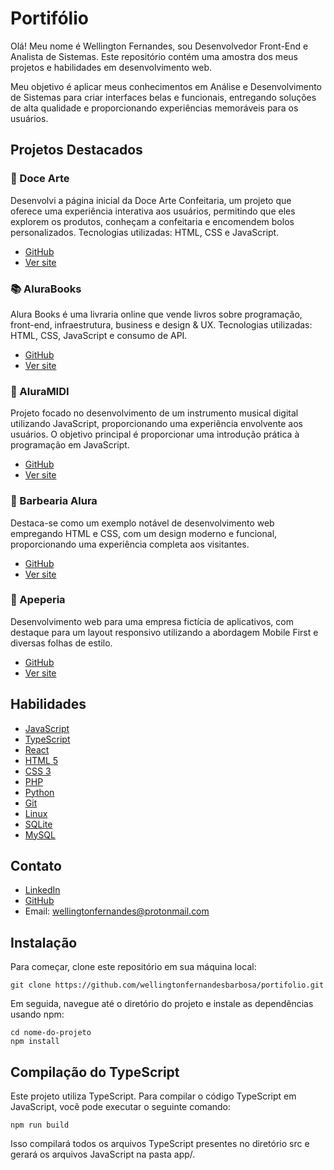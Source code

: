 # Portifólio

Olá! Meu nome é Wellington Fernandes, sou Desenvolvedor Front-End e Analista de Sistemas. Este repositório contém uma amostra dos meus projetos e habilidades em desenvolvimento web. 

Meu objetivo é aplicar meus conhecimentos em Análise e Desenvolvimento de Sistemas para criar interfaces belas e funcionais, entregando soluções de alta qualidade e proporcionando experiências memoráveis para os usuários.

## Projetos Destacados

### 🎂 Doce Arte
Desenvolvi a página inicial da Doce Arte Confeitaria, um projeto que oferece uma experiência interativa aos usuários, permitindo que eles explorem os produtos, conheçam a confeitaria e encomendem bolos personalizados. Tecnologias utilizadas: HTML, CSS e JavaScript.

- [GitHub](https://github.com/wellingtonfernandesbarbosa/docearte)
- [Ver site](https://docearte.vercel.app)

### 📚 AluraBooks
Alura Books é uma livraria online que vende livros sobre programação, front-end, infraestrutura, business e design & UX. Tecnologias utilizadas: HTML, CSS, JavaScript e consumo de API.
- [GitHub](https://github.com/wellingtonfernandesbarbosa/alurabooks)
- [Ver site](https://alurabooks-wells.vercel.app)

### 🎹 AluraMIDI
Projeto focado no desenvolvimento de um instrumento musical digital utilizando JavaScript, proporcionando uma experiência envolvente aos usuários. O objetivo principal é proporcionar uma introdução prática à programação em JavaScript.
- [GitHub](https://github.com/wellingtonfernandesbarbosa/aluramidi)
- [Ver site](https://aluramidi-wells.vercel.app)

### 💈 Barbearia Alura
Destaca-se como um exemplo notável de desenvolvimento web empregando HTML e CSS, com um design moderno e funcional, proporcionando uma experiência completa aos visitantes.
- [GitHub](https://github.com/wellingtonfernandesbarbosa/BarbeariaAlura)
- [Ver site](https://barbeariaalura-wells.vercel.app)

### 📱 Apeperia
Desenvolvimento web para uma empresa fictícia de aplicativos, com destaque para um layout responsivo utilizando a abordagem Mobile First e diversas folhas de estilo.
- [GitHub](https://github.com/wellingtonfernandesbarbosa/Apeperia)
- [Ver site](https://apeperia-wells.vercel.app)

## Habilidades
- [JavaScript](https://developer.mozilla.org/pt-BR/docs/Web/JavaScript)
- [TypeScript](https://www.typescriptlang.org/)
- [React](https://reactjs.org/)
- [HTML 5](https://developer.mozilla.org/pt-BR/docs/Web/HTML)
- [CSS 3](https://developer.mozilla.org/pt-BR/docs/Web/CSS)
- [PHP](https://www.php.net/)
- [Python](https://www.python.org/)
- [Git](https://git-scm.com/)
- [Linux](https://www.linux.org/)
- [SQLite](https://www.sqlite.org/)
- [MySQL](https://www.mysql.com/)

## Contato
- [LinkedIn](https://www.linkedin.com/in/wellsfernandes/)
- [GitHub](https://github.com/wellingtonfernandesbarbosa)
- Email: wellingtonfernandes@protonmail.com

## Instalação

Para começar, clone este repositório em sua máquina local:

```
git clone https://github.com/wellingtonfernandesbarbosa/portifolio.git
```
Em seguida, navegue até o diretório do projeto e instale as dependências usando npm:

```
cd nome-do-projeto
npm install
```

## Compilação do TypeScript
Este projeto utiliza TypeScript. Para compilar o código TypeScript em JavaScript, você pode executar o seguinte comando:

```
npm run build
```
Isso compilará todos os arquivos TypeScript presentes no diretório src e gerará os arquivos JavaScript na pasta app/.
